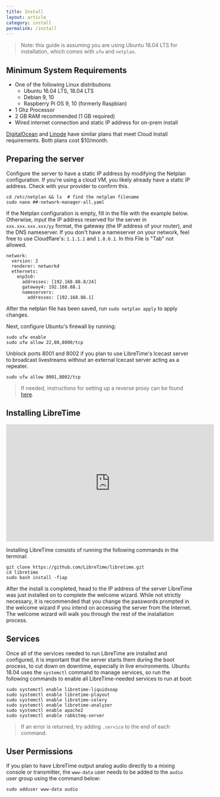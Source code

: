 ```yaml
---
title: Install
layout: article
category: install
permalink: /install
---
```


> Note: this guide is assuming you are using Ubuntu 18.04 LTS for installation, which comes with `ufw` and `netplan`.

## Minimum System Requirements

- One of the following Linux distributions
  - Ubuntu 16.04 LTS, 18.04 LTS
  - Debian 9, 10
  - Raspberry Pi OS 9, 10 (formerly Raspbian)
- 1 Ghz Processor
- 2 GB RAM recommended (1 GB required)
- Wired internet connection and static IP address for on-prem install

[DigitalOcean](https://www.digitalocean.com/pricing/#Compute) and [Linode](https://www.linode.com/pricing/#row--compute)
 have similar plans that meet Cloud Install requirements. Both plans cost $10/month.

## Preparing the server

Configure the server to have a static IP address by modifying the Netplan configuration.
If you're using a cloud VM, you likely already have a static IP address. Check with your provider to confirm this.

```
cd /etc/netplan && ls  # find the netplan filename
sudo nano ##-network-manager-all.yaml
```

If the Netplan configuration is empty, fill in the file with the example below. Otherwise,
input the IP address reserved for the server in `xxx.xxx.xxx.xxx/yy` format, the gateway (the IP address
of your router), and the DNS nameserver. If you don't have a nameserver on your network,
feel free to use Cloudflare's: `1.1.1.1` and `1.0.0.1`. In this File is "Tab" not allowed.

```
network:
  version: 2
  renderer: networkd
  ethernets:
    enp3s0:
      addresses: [192.168.88.8/24]
      gateway4: 192.168.88.1
      nameservers:
        addresses: [192.168.88.1]
```

After the netplan file has been saved, run `sudo netplan apply` to apply changes.

Next, configure Ubuntu's firewall by running:

```
sudo ufw enable
sudo ufw allow 22,80,8000/tcp
```

Unblock ports 8001 and 8002 if you plan to use LibreTime's Icecast server to broadcast livestreams without an external Icecast server acting as a repeater.

```
sudo ufw allow 8001,8002/tcp
```

> If needed, instructions for setting up a reverse proxy can be found [here](/docs/reverse-proxy).

## Installing LibreTime

<iframe width="560" height="315" src="https://www.youtube.com/embed/Djo_55LgjXE" frameborder="0" allow="accelerometer; autoplay; clipboard-write; encrypted-media; gyroscope; picture-in-picture" allowfullscreen></iframe>


Installing LibreTime consists of running the following commands in the terminal:

```
git clone https://github.com/LibreTime/libretime.git
cd libretime
sudo bash install -fiap
```

After the install is completed, head to the IP address of the server LibreTime was just installed on
to complete the welcome wizard. While not strictly necessary, it is recommended that you change the passwords prompted in the welcome wizard if you intend on accessing the server from the Internet. The welcome wizard will
walk you through the rest of the installation process.

## Services

Once all of the services needed to run LibreTime are installed and configured,
it is important that the server starts them during the boot process, to cut down on downtime, especially in live environments.
Ubuntu 18.04 uses the `systemctl` command to manage services, so run the following commands to enable all
LibreTime-needed services to run at boot:

```
sudo systemctl enable libretime-liquidsoap
sudo systemctl enable libretime-playout
sudo systemctl enable libretime-celery
sudo systemctl enable libretime-analyzer
sudo systemctl enable apache2
sudo systemctl enable rabbitmq-server
```

> If an error is returned, try adding `.service` to the end of each command.

## User Permissions

If you plan to have LibreTime output analog audio directly to a mixing console or transmitter,
the `www-data` user needs to be added to the `audio` user group using the command below:

```
sudo adduser www-data audio
```
